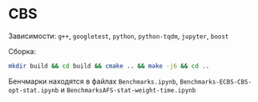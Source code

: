 # CBS

Зависимости: `g++`, `googletest`, `python`, `python-tqdm`, `jupyter`, `boost`

Сборка:

```bash
mkdir build && cd build && cmake .. && make -j6 && cd ..
```

Бенчмарки находятся в файлах `Benchmarks.ipynb`, `Benchmarks-ECBS-CBS-opt-stat.ipynb` и `BenchmarksAFS-stat-weight-time.ipynb`
